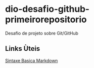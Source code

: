 # dio-desafio-github-primeirorepositorio
Desafio de projeto sobre Git/GitHub

## Links Ùteis
[Sintaxe Basica Markdown](https://github.com/Gabrielhyz/dio-desafio-github-primeirorepositorio)
